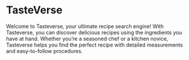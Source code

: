 # TasteVerse
Welcome to Tasteverse, your ultimate recipe search engine! With Tasteverse, you can discover delicious recipes using the ingredients you have at hand. Whether you’re a seasoned chef or a kitchen novice, Tasteverse helps you find the perfect recipe with detailed measurements and easy-to-follow procedures.
